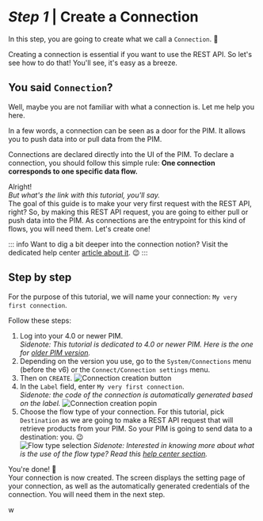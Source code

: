 # _Step 1_ | Create a Connection

In this step, you are going to create what we call a `Connection`. :rocket:

Creating a connection is essential if you want to use the REST API. So let's see how to do that! You'll see, it's easy as a breeze.

## You said `Connection`?

Well, maybe you are not familiar with what a connection is. Let me help you here.

In a few words, a connection can be seen as a door for the PIM. It allows you to push data into or pull data from the PIM. 

Connections are declared directly into the UI of the PIM. To declare a connection, you should follow this simple rule: **One connection corresponds to one specific data flow.**

Alright!  
_But what's the link with this tutorial, you'll say._  
The goal of this guide is to make your very first request with the REST API, right? So, by making this REST API request, you are going to either pull or push data into the PIM. As connections are the entrypoint for this kind of flows, you will need them. Let's create one!

::: info
Want to dig a bit deeper into the connection notion? Visit the dedicated help center [article about it](https://help.akeneo.com/articles/what-is-a-connection.html). :wink:
:::

## Step by step

For the purpose of this tutorial, we will name your connection: `My very first connection`.

Follow these steps:
1. Log into your 4.0 or newer PIM.  
_Sidenote: This tutorial is dedicated to 4.0 or newer PIM. Here is the one for [older PIM version](/getting-started/your-first-tutorial-old/welcome.html)._
1. Depending on the version you use, go to the `System/Connections` menu (before the v6) or the `Connect/Connection settings` menu.
1. Then on `CREATE`.
![Connection creation button](/img/getting-started/connection-creation-button.png)
1. In the `Label` field, enter `My very first connection`.  
_Sidenote: the code of the connection is automatically generated based on the label._
![Connection creation popin](/img/getting-started/connection-creation-popin.png)
1. Choose the flow type of your connection. For this tutorial, pick `Destination` as we are going to make a REST API request that will retrieve products from your PIM. So your PIM is going to send data to a destination: you. :wink:  
![Flow type selection](/img/getting-started/flow-type-selection.png)
_Sidenote: Interested in knowing more about what is the use of the flow type? Read this [help center section](https://help.akeneo.com/articles/manage-your-connections.html#choose-your-flow-type)._

You're done! :tada:  
Your connection is now created. The screen displays the setting page of your connection, as well as the automatically generated credentials of the connection. You will need them in the next step.

w
